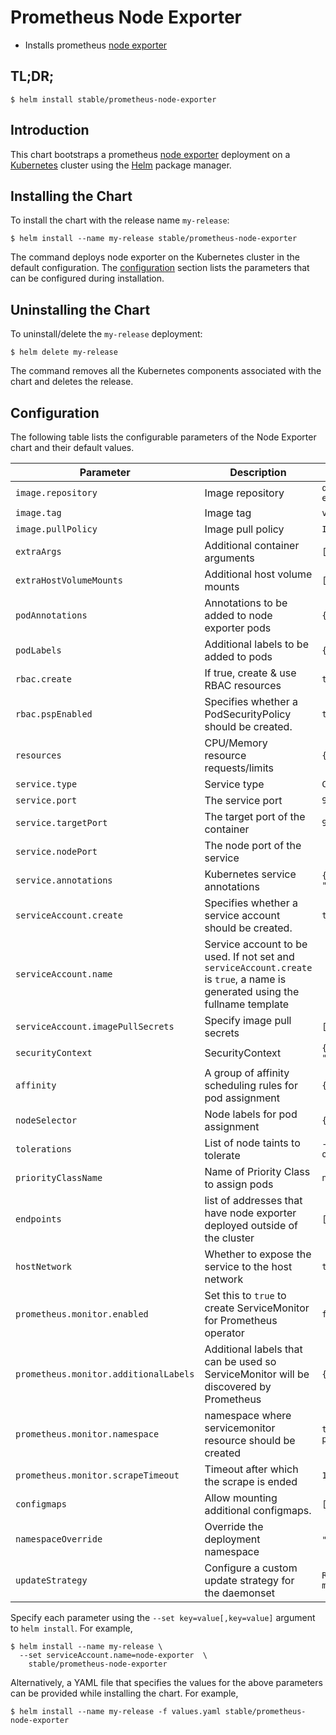 # Prometheus Node Exporter

* Installs prometheus [node exporter](https://github.com/prometheus/node_exporter)

## TL;DR;

```console
$ helm install stable/prometheus-node-exporter
```

## Introduction

This chart bootstraps a prometheus [node exporter](http://github.com/prometheus/node_exporter) deployment on a [Kubernetes](http://kubernetes.io) cluster using the [Helm](https://helm.sh) package manager.

## Installing the Chart

To install the chart with the release name `my-release`:

```console
$ helm install --name my-release stable/prometheus-node-exporter
```

The command deploys node exporter on the Kubernetes cluster in the default configuration. The [configuration](#configuration) section lists the parameters that can be configured during installation.

## Uninstalling the Chart

To uninstall/delete the `my-release` deployment:

```console
$ helm delete my-release
```

The command removes all the Kubernetes components associated with the chart and deletes the release.

## Configuration

The following table lists the configurable parameters of the Node Exporter chart and their default values.

|             Parameter                 |                                                          Description                                                          |                 Default                          |
| ------------------------------------- | ----------------------------------------------------------------------------------------------------------------------------- | ------------------------------------------------ |
| `image.repository`                    | Image repository                                                                                                              | `quay.io/prometheus/node-exporter`               |
| `image.tag`                           | Image tag                                                                                                                     | `v0.18.1`                                        |
| `image.pullPolicy`                    | Image pull policy                                                                                                             | `IfNotPresent`                                   |
| `extraArgs`                           | Additional container arguments                                                                                                | `[]`                                             |
| `extraHostVolumeMounts`               | Additional host volume mounts                                                                                                 | `[]`                                             |
| `podAnnotations`                      | Annotations to be added to node exporter pods                                                                                 | `{}`                                             |
| `podLabels`                           | Additional labels to be added to pods                                                                                         | `{}`                                             |
| `rbac.create`                         | If true, create & use RBAC resources                                                                                          | `true`                                           |
| `rbac.pspEnabled`                     | Specifies whether a PodSecurityPolicy should be created.                                                                      | `true`                                           |
| `resources`                           | CPU/Memory resource requests/limits                                                                                           | `{}`                                             |
| `service.type`                        | Service type                                                                                                                  | `ClusterIP`                                      |
| `service.port`                        | The service port                                                                                                              | `9100`                                           |
| `service.targetPort`                  | The target port of the container                                                                                              | `9100`                                           |
| `service.nodePort`                    | The node port of the service                                                                                                  |                                                  |
| `service.annotations`                 | Kubernetes service annotations                                                                                                | `{prometheus.io/scrape: "true"}`                 |
| `serviceAccount.create`               | Specifies whether a service account should be created.                                                                        | `true`                                           |
| `serviceAccount.name`                 | Service account to be used. If not set and `serviceAccount.create` is `true`, a name is generated using the fullname template |                                                  |
| `serviceAccount.imagePullSecrets`     | Specify image pull secrets                                                                                                    | `[]`                                             |
| `securityContext`                     | SecurityContext                                                                                                               | `{"runAsNonRoot": true, "runAsUser": 65534}`     |
| `affinity`                            | A group of affinity scheduling rules for pod assignment                                                                       | `{}`                                             |
| `nodeSelector`                        | Node labels for pod assignment                                                                                                | `{}`                                             |
| `tolerations`                         | List of node taints to tolerate                                                                                               | `- effect: NoSchedule operator: Exists`          |
| `priorityClassName`                   | Name of Priority Class to assign pods                                                                                         | `nil`                                            |
| `endpoints`                           | list of addresses that have node exporter deployed outside of the cluster                                                     | `[]`                                             |
| `hostNetwork`                         | Whether to expose the service to the host network                                                                             | `true`                                           |
| `prometheus.monitor.enabled`          | Set this to `true` to create ServiceMonitor for Prometheus operator                                                           | `false`                                          |
| `prometheus.monitor.additionalLabels` | Additional labels that can be used so ServiceMonitor will be discovered by Prometheus                                         | `{}`                                             |
| `prometheus.monitor.namespace`        | namespace where servicemonitor resource should be created                                                                     | `the same namespace as prometheus node exporter` |
| `prometheus.monitor.scrapeTimeout`    | Timeout after which the scrape is ended                                                                                       | `10s`                                            |
| `configmaps`                          | Allow mounting additional configmaps.                                                                                         | `[]`                                             |
| `namespaceOverride`                   | Override the deployment namespace                                                                                             | `""` (`Release.Namespace`)                       |
| `updateStrategy`                      | Configure a custom update strategy for the daemonset                                                                          | `Rolling update with 1 max unavailable`          |

Specify each parameter using the `--set key=value[,key=value]` argument to `helm install`. For example,

```console
$ helm install --name my-release \
  --set serviceAccount.name=node-exporter  \
    stable/prometheus-node-exporter
```

Alternatively, a YAML file that specifies the values for the above parameters can be provided while installing the chart. For example,

```console
$ helm install --name my-release -f values.yaml stable/prometheus-node-exporter
```
